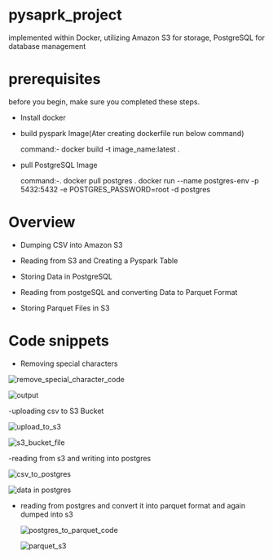 # pysaprk_project
 implemented within Docker, utilizing Amazon S3 for storage, PostgreSQL for database management


# prerequisites
 before you begin, make sure you completed these steps.
  - Install docker 
  - build pyspark Image(Ater creating dockerfile run below command)
    
     command:- docker build -t image_name:latest .
    
  - pull PostgreSQL Image
    
    command:-. docker pull postgres
             . docker run --name postgres-env -p 5432:5432 -e POSTGRES_PASSWORD=root -d postgres

# Overview

 - Dumping CSV into Amazon S3
   
- Reading from S3 and Creating a Pyspark Table
  
- Storing Data in PostgreSQL
  
- Reading from postgeSQL and converting Data to Parquet Format
  
- Storing Parquet Files in S3

# Code snippets

 - Removing special characters

![remove_special_character_code](https://github.com/Arun3041/pysaprk_project/assets/59720713/dbfa7221-9fa7-47ea-98a7-876945f6411d)

![output](https://github.com/Arun3041/pysaprk_project/assets/59720713/3ec7d032-3d02-4476-bb17-f607e7e0c730)

-uploading csv to S3 Bucket


![upload_to_s3](https://github.com/Arun3041/pysaprk_project/assets/59720713/be3764ef-7b5e-429a-86f9-b3cf2cacecb4)

![s3_bucket_file](https://github.com/Arun3041/pysaprk_project/assets/59720713/83ab4ee5-05f3-497e-a531-f0ee666d8e41)


-reading from s3 and writing into postgres

![csv_to_postgres](https://github.com/Arun3041/pysaprk_project/assets/59720713/2b9fb469-be03-478d-b922-295c003da40e)

![data in postgres](https://github.com/Arun3041/pysaprk_project/assets/59720713/e1b5d8b4-3ab7-4abb-84bc-1a37ebb38438)


- reading from postgres and convert it into parquet format and again dumped into s3

   ![postgres_to_parquet_code](https://github.com/Arun3041/pysaprk_project/assets/59720713/f8009614-acc8-45dc-ab0e-2c45ccafd0dd)

  ![parquet_s3](https://github.com/Arun3041/pysaprk_project/assets/59720713/c5983c6b-ce63-438f-9d27-6484bf21cebb)




  


